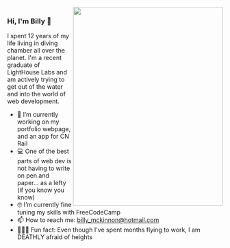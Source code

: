 <img align="right" src="https://github.com/kmt901/kmt901/blob/master/kaya_illustration.PNG" width=350px height=465px/>

### Hi, I'm Billy 👋

I spent 12 years of my life living in diving chamber all over the planet. I'm a recent graduate of LightHouse Labs and am actively trying to get out of the water and into the world of web development.

- 📱  I’m currently working on my portfolio webpage, and an app for CN Rail
- 💻  One of the best parts of web dev is not having to write on pen and paper... as a lefty (if you know you know)
- 🤓 I’m currently fine tuning my skills with FreeCodeCamp
- 📫  How to reach me: billy_mckinnon@hotmail.com
- 🚴🏽‍♀️  Fun fact: Even though I've spent months flying to work, I am DEATHLY afraid of heights
